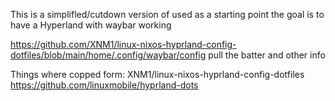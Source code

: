 This is a simplifled/cutdown version of used as a starting point
the goal is to have a Hyperland with waybar working

https://github.com/XNM1/linux-nixos-hyprland-config-dotfiles/blob/main/home/.config/waybar/config pull the batter and other info

Things where copped form:
XNM1/linux-nixos-hyprland-config-dotfiles  
https://github.com/linuxmobile/hyprland-dots
